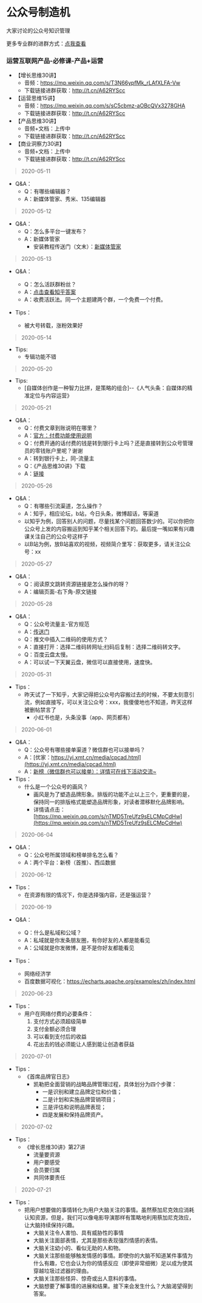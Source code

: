 公众号制造机
==

大家讨论的公众号知识管理

更多专业群的进群方式：[点我查看](http://t.cn/A6L6ODbV)

### 运营互联网产品-必修课-产品+运营
- 【增长思维30讲】
    - 音频：https://mp.weixin.qq.com/s/T3N66ypfMk_rLAfXLFA-Vw
    - 下载链接进群获取：http://t.cn/A62RYScc
- 【运营思维15讲】
    - 音频：https://mp.weixin.qq.com/s/sC5cbmz-aOBcQVx3278GHA
    - 下载链接进群获取：http://t.cn/A62RYScc
- 【产品思维30讲】
    - 音频+文档：上传中
    - 下载链接进群获取：http://t.cn/A62RYScc
- 【商业洞察力30讲】
    - 音频+文档：上传中
    - 下载链接进群获取：http://t.cn/A62RYScc
> 2020-05-11
- Q&A：
    - Q：有哪些编辑器？
    - A：新媒体管家、秀米、135编辑器
> 2020-05-12
- Q&A：
    - Q：怎么多平台一键发布？
    - A：新媒体管家
        - 安装教程传送门（文末）：[新媒体管家](https://mp.weixin.qq.com/s/_GKdxJZXhQmdFGX3K1US6g)

> 2020-05-13
- Q&A：
    - Q：怎么活跃群粉丝？
    - A：[点击查看知乎答案](https://www.zhihu.com/question/42991890)
    - A：收费活跃法。同一个主题建两个群，一个免费一个付费。

- Tips：
    - 被大号转载，涨粉效果好

> 2020-05-14

- Tips:
    - 专辑功能不错
    
> 2020-05-20

- Tips:
    - [自媒体创作是一种智力比拼，是策略的组合]--《人气头条：自媒体的精准定位与内容运营》

> 2020-05-21
- Q&A：
    - Q：付费文章到账说明在哪里？
    - A：[官方：付费功能使用说明](http://t.cn/A622GoJT)
    - Q：付费开通的话付费的钱是转到银行卡上吗？还是直接转到公众号管理员的零钱账户里呢？谢谢
    - A：转到银行卡上，同-流量主
    - Q：《产品思维30讲》下载
    - A：[链接](https://mp.weixin.qq.com/s/MTpAXMKo8Jmku4JMXwEi1g)

> 2020-05-26
- Q&A：
    - Q：有哪些引流渠道，怎么操作？
    - A：知乎，相应论坛，b站，今日头条，微博超话，等渠道
    - 以知乎为例，回答别人的问题，尽量找某个问题回答数少的。可以你把你公众号上发的内容搬运到知乎某个相关回答下的。最后提一嘴如果有兴趣课关注自己的公众号这样子
    - 以B站为例，放B站喜欢的视频，视频简介里写：获取更多，请关注公众号：xx
    
> 2020-05-27
- Q&A：
    - Q：阅读原文跳转资源链接是怎么操作的呀？
    - A：编辑页面-右下角-原文链接

> 2020-05-28
- Q&A：
    - Q：公众号流量主-官方规范
    - A：[传送门](https://ad.weixin.qq.com/guide/1194)
    - Q：推文中插入二维码的使用方式？
    - A：直接打开：选择二维码转网址;扫码后复制：选择二维码转文字。
    - Q：百度云盘太慢。
    - A：可以试一下天翼云盘，微信可以直接使用，速度快。
    
> 2020-05-31
- Tips：
    - 昨天试了一下知乎，大家记得把公众号内容搬过去的时候，不要太刻意引流，例如直接写，可以关注公众号：xxx，我傻傻地也不知道，昨天这样被删帖禁言了
        - 小红书也是，头条没事（app、网页都有）
        
        
> 2020-06-01
- Q&A：
    - Q：公众号有哪些接单渠道？微信群也可以接单吗？
    - A：[优家：https://yj.xmt.cn/media/cpcad.html](https://yj.xmt.cn/media/cpcad.html)
    - A：[新榜（微信群也可以接单）：详情可在线下活动交流~](http://t.cn/A6L6ODbV)
- Tips：
    - 什么是一个公众号的画风？
        - 画风是为了塑造品牌形象。排版的功能不止以上三个，更重要的是，保持同一的排版格式能塑造品牌形象，对读者潜移默化品牌影响。
        - 详情请点击：[https://mp.weixin.qq.com/s/nTMD5TreUfz9sELCMpCdHw](https://mp.weixin.qq.com/s/nTMD5TreUfz9sELCMpCdHw)

> 2020-06-04
- Q&A：
    - Q：公众号所属领域和榜单排名怎么看？
    - A：两个平台：新榜（首推）、西瓜数据

> 2020-06-12
- Tips：
    - 在资源有限的情况下，你是选择强内容，还是强运营？
    
> 2020-06-19
- Q&A：
    - Q：什么是私域和公域？
    - A：私域就是你发条朋友圈，有你好友的人都是能看见
    - A：公域就是你发微博，是不是你好友都能看见

- Tips：
    - 网络经济学
    - 百度数据可视化：https://echarts.apache.org/examples/zh/index.html
    
> 2020-06-23
- Tips：
    - 用户在网络付费的必要条件：
        1. 支付方式必须超级简单
        2. 支付金额必须合理
        3. 可以看到支付后的收益
        4. 花出去的钱必须能让人感到能让创造者获益
> 2020-07-01
- Tips：
    - 《首席品牌官日志》
        - 凯勒把全面营销的战略品牌管理过程，具体划分为四个步骤：
            - 一是识别和建立品牌定位和价值；
            - 二是计划和实施品牌营销项目；
            - 三是评估和说明品牌表现；
            - 四是发展和保持品牌资产。
> 2020-07-02
- Tips：
    - 《增长思维30讲》第27讲
        - 流量要资源
        - 用户要感受
        - 会员要归属
        - 共同体要责任
> 2020-07-21
- Tips：
    - 把用户想要做的事情转化为用户大脑关注的事情。虽然蔡加尼克效应消耗认知资源，但是，我们可以像电影导演那样有策略地利用蔡加尼克效应，让大脑持续保持兴趣。
        - 大脑关注令人害怕、具有威胁性的事情
        - 大脑关注面部表情，尤其是那些表现强烈情感的表情。
        - 大脑关注幼小的、看似无助的人和物。
        - 大脑关注那些能够触发情感的事情。即使你的大脑不知道某件事情为什么有趣，它也会认为你的情感反应（即使非常细微）足以成为使其穿越垃圾过滤器的理由。
        - 大脑关注那些怪异、惊奇或出人意料的事情。
        - 大脑想要了解事情的进展和结果。接下来会发生什么？大脑渴望得到答案。